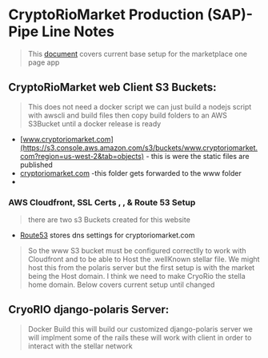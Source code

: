 # CryptoRioMarket Production (SAP)- Pipe Line Notes
> This [document](https://faun.pub/how-to-host-your-static-website-with-s3-cloudfront-and-set-up-an-ssl-certificate-9ee48cd701f9) covers current base setup for the marketplace one page app
## CryptoRioMarket web Client S3 Buckets:
> This does not need a docker script we can just build a nodejs script with awscli and build files then copy build
folders to an AWS S3Bucket until a docker release is ready
- [www.cryptoriomarket.com](https://s3.console.aws.amazon.com/s3/buckets/www.cryptoriomarket.com?region=us-west-2&tab=objects) - this is were the static files are published
- [cryptoriomarket.com](https://s3.console.aws.amazon.com/s3/buckets/cryptoriomarket.com?region=us-west-2&tab=permissions) -this folder gets forwarded to the www folder
- 
### AWS Cloudfront, SSL Certs , , & Route 53 Setup
> there are two s3 Buckets created for this website
- [Route53](https://us-east-1.console.aws.amazon.com/route53/v2/hostedzones?region=us-east-1#ListRecordSets/Z054194221UCPHYRZ6OCM) stores dns settings for cryptoriomarket.com

> So the www S3 bucket must be configured correctlly to work with Cloudfront and to be able to Host the .wellKnown stellar file. We might host this from the polaris server but the first setup is with the market being the Host domain. I think we need to make CryoRio the stella home domain.
> Below covers current setup until changed 
> 


## CryoRIO django-polaris Server:
> Docker Build this will build our customized django-polaris server we will implment some of the rails these 
will work with client in order to interact with the stellar network